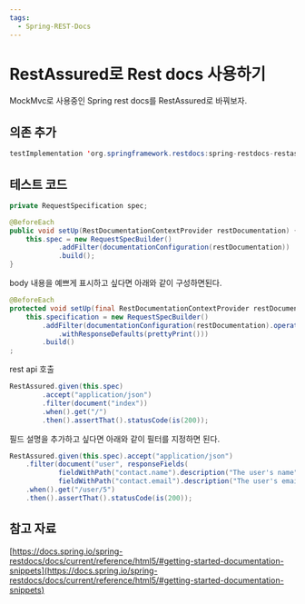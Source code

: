 ```yaml
---
tags:
  - Spring-REST-Docs
---
```

# RestAssured로 Rest docs 사용하기

MockMvc로 사용중인 Spring rest docs를 RestAssured로 바꿔보자.

## 의존 추가

```java
testImplementation 'org.springframework.restdocs:spring-restdocs-restassured'
```

## 테스트 코드

```java
private RequestSpecification spec;

@BeforeEach
public void setUp(RestDocumentationContextProvider restDocumentation) {
	this.spec = new RequestSpecBuilder()
			.addFilter(documentationConfiguration(restDocumentation)) 
			.build();
}
```

body 내용을 예쁘게 표시하고 싶다면 아래와 같이 구성하면된다.

```java
@BeforeEach
protected void setUp(final RestDocumentationContextProvider restDocumentation) throws Exception {
    this.specification = new RequestSpecBuilder()
        .addFilter(documentationConfiguration(restDocumentation).operationPreprocessors()
            .withResponseDefaults(prettyPrint()))
        .build()
;
```

rest api 호출

```java
RestAssured.given(this.spec) 
		.accept("application/json") 
		.filter(document("index")) 
		.when().get("/") 
		.then().assertThat().statusCode(is(200));
```

필드 설명을 추가하고 싶다면 아래와 같이 필터를 지정하면 된다.

```java
RestAssured.given(this.spec).accept("application/json")
	.filter(document("user", responseFields( 
			fieldWithPath("contact.name").description("The user's name"), 
			fieldWithPath("contact.email").description("The user's email address")))) 
	.when().get("/user/5")
	.then().assertThat().statusCode(is(200));
```

## 참고 자료

[https://docs.spring.io/spring-restdocs/docs/current/reference/html5/#getting-started-documentation-snippets](https://docs.spring.io/spring-restdocs/docs/current/reference/html5/#getting-started-documentation-snippets)